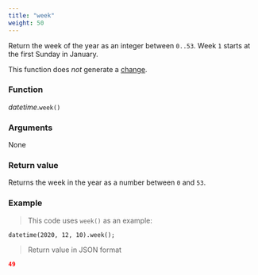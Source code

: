 ```yaml
---
title: "week"
weight: 50
---
```


Return the week of the year as an integer between `0..53`. Week `1` starts at the first Sunday in January.

This function does *not* generate a [change](../../../overview/changes).

### Function

*datetime*.`week()`

### Arguments

None

### Return value

Returns the week in the year as a number between `0` and `53`.

### Example

> This code uses `week()` as an example:

```thingsdb,json_response
datetime(2020, 12, 10).week();
```

> Return value in JSON format

```json
49
```
